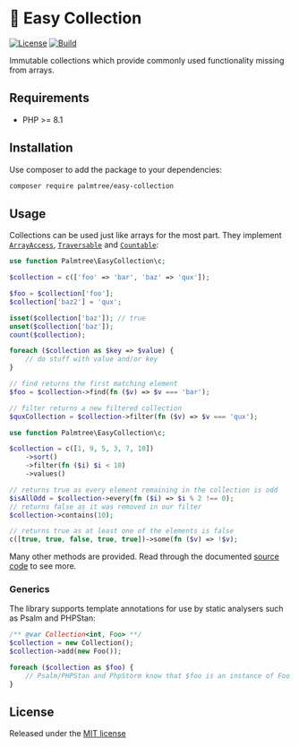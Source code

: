 # :palm_tree: Easy Collection

[![License](https://img.shields.io/github/license/palmtreephp/easy-collection)](LICENSE)
[![Build](https://img.shields.io/github/workflow/status/palmtreephp/easy-collection/Build.svg)](https://github.com/palmtreephp/easy-collection/actions/workflows/build.yml)

Immutable collections which provide commonly used functionality missing from arrays.

## Requirements

* PHP >= 8.1

## Installation

Use composer to add the package to your dependencies:

```bash
composer require palmtree/easy-collection
```

## Usage

Collections can be used just like arrays for the most part. They implement [`ArrayAccess`](https://www.php.net/manual/en/class.arrayaccess), [`Traversable`](https://www.php.net/manual/en/class.traversable) and [`Countable`](https://www.php.net/manual/en/class.countable):

```php
use function Palmtree\EasyCollection\c;

$collection = c(['foo' => 'bar', 'baz' => 'qux']);

$foo = $collection['foo'];
$collection['baz2'] = 'qux';

isset($collection['baz']); // true
unset($collection['baz']);
count($collection);

foreach ($collection as $key => $value) {
    // do stuff with value and/or key
}

// find returns the first matching element
$foo = $collection->find(fn ($v) => $v === 'bar');

// filter returns a new filtered collection
$quxCollection = $collection->filter(fn ($v) => $v === 'qux');
```

```php
use function Palmtree\EasyCollection\c;

$collection = c([1, 9, 5, 3, 7, 10])
    ->sort()
    ->filter(fn ($i) $i < 10)
    ->values()

// returns true as every element remaining in the collection is odd
$isAllOdd = $collection->every(fn ($i) => $i % 2 !== 0);
// returns false as it was removed in our filter
$collection->contains(10);

// returns true as at least one of the elements is false
c([true, true, false, true, true])->some(fn ($v) => !$v);
```

Many other methods are provided. Read through the documented [source code](src/Collection.php) to see more.

### Generics

The library supports template annotations for use by static analysers such as Psalm and PHPStan:

```php
/** @var Collection<int, Foo> **/
$collection = new Collection();
$collection->add(new Foo());

foreach ($collection as $foo) {
    // Psalm/PHPStan and PhpStorm know that $foo is an instance of Foo here
}
```

## License

Released under the [MIT license](LICENSE)
